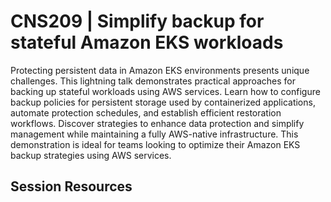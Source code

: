 # CNS209 | Simplify backup for stateful Amazon EKS workloads

Protecting persistent data in Amazon EKS environments presents unique challenges. This lightning talk demonstrates practical approaches for backing up stateful workloads using AWS services. Learn how to configure backup policies for persistent storage used by containerized applications, automate protection schedules, and establish efficient restoration workflows. Discover strategies to enhance data protection and simplify management while maintaining a fully AWS-native infrastructure. This demonstration is ideal for teams looking to optimize their Amazon EKS backup strategies using AWS services.

## Session Resources